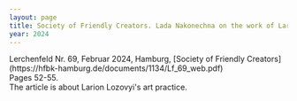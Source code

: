 ```yaml
---
layout: page
title: Society of Friendly Creators. Lada Nakonechna on the work of Larion Lozovyi
year: 2024
---
```


<section markdown="1" class="EN">
Lerchenfeld Nr. 69, Februar 2024, Hamburg, 
[Society of Friendly Creators](https://hfbk-hamburg.de/documents/1134/Lf_69_web.pdf) <br>
Pages 52-55.
<br>
The article is about Larion Lozovyi's art practice.
</section>


<section markdown="1" class="UKR>">
</section>